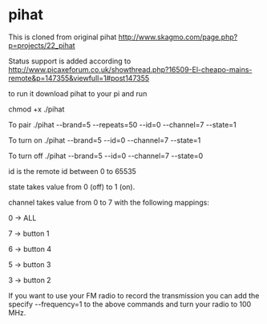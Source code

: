 pihat
=====
This is cloned from original pihat http://www.skagmo.com/page.php?p=projects/22_pihat

Status support is added according to http://www.picaxeforum.co.uk/showthread.php?16509-El-cheapo-mains-remote&p=147355&viewfull=1#post147355

to run it download pihat to your pi and run

chmod +x ./pihat

To pair
./pihat --brand=5 --repeats=50 --id=0 --channel=7 --state=1

To turn on
./pihat --brand=5 --id=0 --channel=7 --state=1

To turn off
./pihat --brand=5 --id=0 --channel=7 --state=0


id is the remote id between 0 to 65535

state takes value from 0 (off) to 1 (on). 

channel takes value from 0 to 7 with the following mappings:

0 -> ALL


7 -> button 1

6 -> button 4

5 -> button 3

3 -> button 2

If you want to use your FM radio to record the transmission you can add the specify --frequency=1 to the above commands and turn your radio to 100 MHz.
